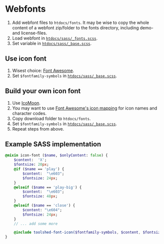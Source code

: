 Webfonts
========

1. Add webfont files to `htdocs/fonts`. It may be wise to copy the whole content of a webfont zip/folder to the fonts directory, including demo- and license-files.
2. Load webfont in [`htdocs/sass/_fonts.scss`](../../htdocs/sass/_fonts.scss).
3. Set variable in [`htdocs/sass/_base.scss`](../../htdocs/sass/_base.scss).

Use icon font
-------------

1. Wisest choice: [Font Awesome](http://fortawesome.github.io/Font-Awesome/).
2. Set `$fontfamily-symbols` in [`htdocs/sass/_base.scss`](../../htdocs/sass/_base.scss).

Build your own icon font
------------------------

1. Use [IcoMoon](https://icomoon.io/#docs).
2. You may want to use [Font Awesome's icon mapping](https://github.com/FortAwesome/Font-Awesome/blob/master/scss/_variables.scss) for icon names and character codes.
3. Copy download folder to `htdocs/fonts`.
4. Set `$fontfamily-symbols` in [`htdocs/sass/_base.scss`](../../htdocs/sass/_base.scss).
5. Repeat steps from above.

Example SASS implementation
---------------------------

```sass
@mixin icon-font ($name, $onlyContent: false) {
	$content:  'X';
	$fontsize: 20px;
	@if ($name == 'play') {
		$content:  "\e603";
		$fontsize: 24px;
	}
	@elseif ($name == 'play-big') {
		$content:  "\e603";
		$fontsize: 48px;
	}
	@elseif ($name == 'close') {
		$content: "\e604";
		$fontsize: 24px;
	}
	// ... add some more

	@include toolshed-font-icon($fontfamily-symbols, $content, $fontsize, $onlyContent);
}
```
